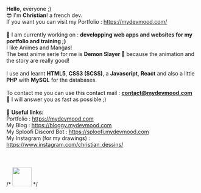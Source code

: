  <b>Hello</b>, everyone ;)
 <br>
 😎 I'm <b>Christian</b>! a french dev.
 <br>
 If you want you can visit my Portfolio : https://mydevmood.com/
 <br>
 <br>
 🧐 I am currently working on : <b>developping web apps and websites for my portfolio and training ;)</b>
 <br>
 I like Animes and Mangas!
 <br>
 The best anime serie for me is <b>Demon Slayer 👺</b> because the animation and the story are really good!
 <br>
 <br>
 I use and learnt <b>HTML5</b>, <b>CSS3 (SCSS)</b>, a <b>Javascript</b>, <b>React</b> and also a little <b>PHP</b> with <b>MySQL</b> for the databases.
 <br>
 <br>
 To contact me you can use this contact mail : <b><a href="mailto:contact@mydevmood.com">contact@mydevmood.com</a></b>
 <br>
 🚀 I will answer you as fast as possible ;)
 <br>
 <br>
 🌲 <b>Useful links:</b>
 <br>
 Portfolio : https://mydevmood.com
 <br>
 My Blog : https://bloggy.mydevmood.com
 <br>
 My Sploofi Discord Bot : https://sploofi.mydevmood.com
 <br>
 My Instagram (for my drawings) : https://www.instagram.com/christian_dessins/
 <br>
<br><br><br>
/* <img src="https://assets.mydevmood.com/img/favicon-animation.gif" draggable="false" width="50px"> */
